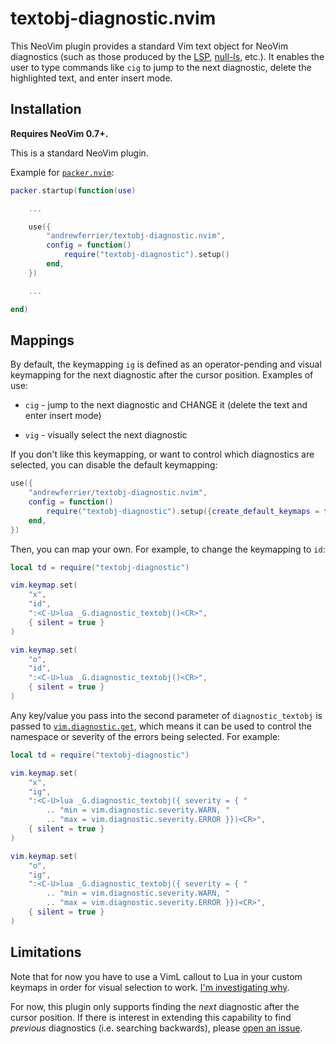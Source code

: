 # textobj-diagnostic.nvim

This NeoVim plugin provides a standard Vim text object for NeoVim diagnostics
(such as those produced by the [LSP](https://neovim.io/doc/user/lsp.html),
[null-ls](https://github.com/jose-elias-alvarez/null-ls.nvim), etc.). It enables
the user to type commands like `cig` to jump to the next diagnostic,
delete the highlighted text, and enter insert mode.

## Installation

**Requires NeoVim 0.7+.**

This is a standard NeoVim plugin.

Example for [`packer.nvim`](https://github.com/wbthomason/packer.nvim):

```lua
packer.startup(function(use)

    ...

    use({
        "andrewferrier/textobj-diagnostic.nvim",
        config = function()
            require("textobj-diagnostic").setup()
        end,
    })

    ...

end)
```

## Mappings

By default, the keymapping `ig` is defined as an operator-pending and visual
keymapping for the next diagnostic after the cursor position. Examples of use:

*   `cig` - jump to the next diagnostic and CHANGE it (delete the text and enter
    insert mode)

*   `vig` - visually select the next diagnostic

If you don't like this keymapping, or want to control which diagnostics are
selected, you can disable the default keymapping:

```lua
use({
    "andrewferrier/textobj-diagnostic.nvim",
    config = function()
        require("textobj-diagnostic").setup({create_default_keymaps = false})
    end,
})
```

Then, you can map your own. For example, to change the keymapping to `id`:

```lua
local td = require("textobj-diagnostic")

vim.keymap.set(
    "x",
    "id",
    ":<C-U>lua _G.diagnostic_textobj()<CR>",
    { silent = true }
)

vim.keymap.set(
    "o",
    "id",
    ":<C-U>lua _G.diagnostic_textobj()<CR>",
    { silent = true }
)
```

Any key/value you pass into the second parameter of `diagnostic_textobj` is
passed to
[`vim.diagnostic.get`](https://neovim.io/doc/user/diagnostic.html#vim.diagnostic.get\(\)),
which means it can be used to control the namespace or severity of the errors
being selected. For example:

```lua
local td = require("textobj-diagnostic")

vim.keymap.set(
    "x",
    "ig",
    ":<C-U>lua _G.diagnostic_textobj({ severity = { "
        .. "min = vim.diagnostic.severity.WARN, "
        .. "max = vim.diagnostic.severity.ERROR }})<CR>",
    { silent = true }
)

vim.keymap.set(
    "o",
    "ig",
    ":<C-U>lua _G.diagnostic_textobj({ severity = { "
        .. "min = vim.diagnostic.severity.WARN, "
        .. "max = vim.diagnostic.severity.ERROR }})<CR>",
    { silent = true }
)
```

## Limitations

Note that for now you have to use a VimL callout to Lua in your custom keymaps
in order for visual selection to work. [I'm investigating
why](https://github.com/andrewferrier/textobj-diagnostic.nvim/issues/4).

For now, this plugin only supports finding the *next* diagnostic after the
cursor position. If there is interest in extending this capability to find
*previous* diagnostics (i.e. searching backwards), please [open an
issue](https://github.com/andrewferrier/textobj-diagnostic.nvim/issues/new).
